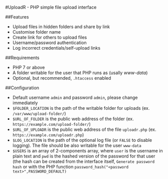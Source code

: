 #UploadR - PHP simple file upload interface

##Features

- Upload files in hidden folders and share by link
- Customise folder name
- Create link for others to upload files
- Username/password authentication
- Log incorrect credentials/self-upload links

##Requirements

- PHP 7 or above
- A folder writable for the user that PHP runs as (usally _www-data_)
- Optional, but recommended, `.htaccess` enabled

##Configuration

- Default username `admin` and password `admin`, please change immediately
- `$FOLDER_LOCATION` is the path of the writable folder for uploads (ex. `/var/www/upload-folder/`)
- `$URL_OF_FOLDER` is the public web address of the folder (ex. `https://example.com/upload-folder/`)
- `$URL_OF_UPLOADR` is the public web address of the file `uploadr.php` (ex. `https://example.com/uploadr.php`)
- `$LOG_LOCATION` is the path of the optional log file (or `FALSE` to disable logging). The file should be also writable for the user `www-data`
- `$USERS` is an array of 2-components array, where `user` is the username in plain text and `pwd` is the hashed version of the password for that user (the hash can be created from the interface itself, `Generate password hash` or with the PHP function `password_hash("<password text>",PASSWORD_DEFAULT)`
